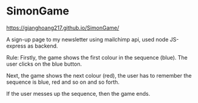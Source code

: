 # SimonGame
https://gianghoang217.github.io/SimonGame/

A sign-up page to my newsletter using mailchimp api, used node JS-express as backend.



Rule:
Firstly, the game shows the first colour in the sequence (blue). The user clicks on the blue button.

Next, the game shows the next colour (red), the user has to remember the sequence is blue, red and so on and so forth.

If the user messes up the sequence, then the game ends.
